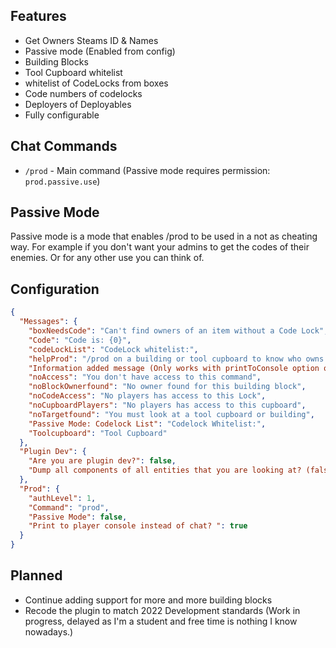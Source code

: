 ## Features

* Get Owners Steams ID & Names
* Passive mode (Enabled from config)
* Building Blocks
* Tool Cupboard whitelist
* whitelist of CodeLocks from boxes
* Code numbers of codelocks
* Deployers of Deployables
* Fully configurable

## Chat Commands

* `/prod` - Main command (Passive mode requires permission: `prod.passive.use`)

## Passive Mode
Passive mode is a mode that enables /prod to be used in a not as cheating way. For example if you don't want your admins to get the codes of their enemies.
Or for any other use you can think of.

## Configuration

```json
{
  "Messages": {
    "boxNeedsCode": "Can't find owners of an item without a Code Lock",
    "Code": "Code is: {0}",
    "codeLockList": "CodeLock whitelist:",
    "helpProd": "/prod on a building or tool cupboard to know who owns it.",
    "Information added message (Only works with printToConsole option on.)": "New information was printed to your console. (Press F1)",
    "noAccess": "You don't have access to this command",
    "noBlockOwnerfound": "No owner found for this building block",
    "noCodeAccess": "No players has access to this Lock",
    "noCupboardPlayers": "No players has access to this cupboard",
    "noTargetfound": "You must look at a tool cupboard or building",
    "Passive Mode: Codelock List": "Codelock Whitelist:",
    "Toolcupboard": "Tool Cupboard"
  },
  "Plugin Dev": {
    "Are you are plugin dev?": false,
    "Dump all components of all entities that you are looking at? (false will do only the closest one)": false
  },
  "Prod": {
    "authLevel": 1,
    "Command": "prod",
    "Passive Mode": false,
    "Print to player console instead of chat? ": true
  }
}
```
## Planned
* Continue adding support for more and more building blocks
* Recode the plugin to match 2022 Development standards (Work in progress, delayed as I'm a student and free time is nothing I know nowadays.)
